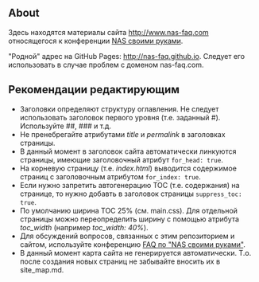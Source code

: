 ## About
Здесь находятся материалы сайта http://www.nas-faq.com
относящегося к конференции [NAS своими руками](http://forum.ixbt.com/topic.cgi?id=109:82).

"Родной" адрес на GitHub Pages: http://nas-faq.github.io. Следует его использовать в случае проблем с доменом nas-faq.com.

## Рекомендации редактирующим

- Заголовки определяют структуру оглавления. Не следует использовать заголовок первого уровня (т.е. заданный #).
  Используйте ##, ### и т.д.
- Не пренебрегайте атрибутами _title_ и _permalink_ в заголовках страницы.
- В данный момент в заголовок сайта автоматически линкуются страницы, имеющие заголовочный атрибут ```for_head: true```.
- На корневую страницу (т.е. _index.html_) выводится содержимое страниц c заголовочным атрибутом ```for_index: true```.
- Если нужно запретить автогенерацию TOC (т.е. содержания) на странице, то нужно добавть в заголовок страницы ```suppress_toc: true```.
- По умолчанию ширина TOC 25% (см. main.css). Для отдельной страницы можно переопределить ширину
  с помощью атрибута _toc_width_ (например _toc_width: 40%_).
- Для обсуждений вопросов, связанных с этим репозиторием и сайтом, используйте
конференцию [FAQ по "NAS своими руками"](http://forum.ixbt.com/topic.cgi?id=0:60781).
- В данный момент карта сайта не генерируется автоматически. Т.о. после создания новых страниц
не забывайте вносить их в site_map.md.
